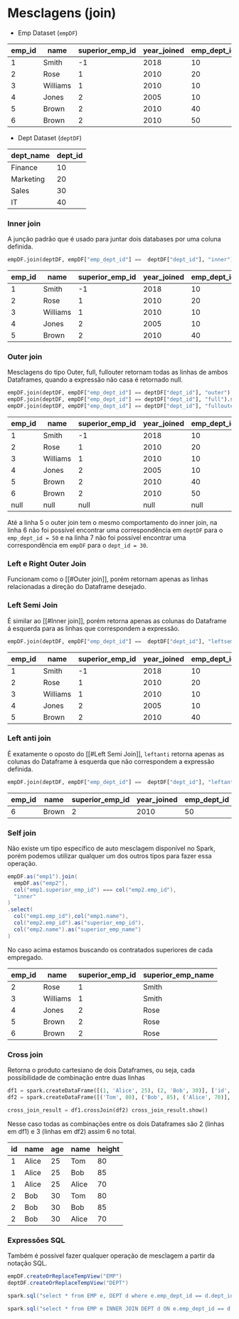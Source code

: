 # Mesclagens (join)

- Emp Dataset (`empDF`)

| emp_id | name     | superior_emp_id | year_joined | emp_dept_id | gender | salary |
| ------ | -------- | --------------- | ----------- | ----------- | ------ | ------ |
| 1      | Smith    | -1              | 2018        | 10          | M      | 3000   |
| 2      | Rose     | 1               | 2010        | 20          | M      | 4000   |
| 3      | Williams | 1               | 2010        | 10          | M      | 1000   |
| 4      | Jones    | 2               | 2005        | 10          | F      | 2000   |
| 5      | Brown    | 2               | 2010        | 40          |        | -1     |
| 6      | Brown    | 2               | 2010        | 50          |        | -1     |

- Dept Dataset (`deptDF`)

| dept_name | dept_id |
|-----------|---------|
| Finance   | 10      |
| Marketing | 20      |
| Sales     | 30      |
| IT        | 40      |

### Inner join

A junção padrão que é usado para juntar dois databases por uma coluna definida.

```python
empDF.join(deptDF, empDF["emp_dept_id"] ==  deptDF["dept_id"], "inner")
```

| emp_id | name     | superior_emp_id | year_joined | emp_dept_id | gender | salary | dept_id | dept_name |
| ------ | -------- | --------------- | ----------- | ----------- | ------ | ------ | ------- | --------- |
| 1      | Smith    | -1              | 2018        | 10          | M      | 3000   | 10      | Finance   |
| 2      | Rose     | 1               | 2010        | 20          | M      | 4000   | 20      | Marketing |
| 3      | Williams | 1               | 2010        | 10          | M      | 1000   | 10      | Finance   |
| 4      | Jones    | 2               | 2005        | 10          | F      | 2000   | 10      | Finance   |
| 5      | Brown    | 2               | 2010        | 40          |        | -1     | 40      | IT        |

### Outer join

Mesclagens do tipo Outer, full, fullouter retornam todas as linhas de ambos Dataframes, quando a expressão não casa é retornado null.

```python
empDF.join(deptDF, empDF["emp_dept_id"] == deptDF["dept_id"], "outer").show(truncate=False)
empDF.join(deptDF, empDF["emp_dept_id"] == deptDF["dept_id"], "full").show(truncate=False)
empDF.join(deptDF, empDF["emp_dept_id"] == deptDF["dept_id"], "fullouter").show(truncate=False)
```

| emp_id | name     | superior_emp_id | year_joined | emp_dept_id | gender | salary | dept_name | dept_id |
| ------ | -------- | --------------- | ----------- | ----------- | ------ | ------ | --------- | ------- |
| 1      | Smith    | -1              | 2018        | 10          | M      | 3000   | Finance   | 10      |
| 2      | Rose     | 1               | 2010        | 20          | M      | 4000   | Marketing | 20      |
| 3      | Williams | 1               | 2010        | 10          | M      | 1000   | Finance   | 10      |
| 4      | Jones    | 2               | 2005        | 10          | F      | 2000   | Finance   | 10      |
| 5      | Brown    | 2               | 2010        | 40          |        | -1     | IT        | 40      |
| 6      | Brown    | 2               | 2010        | 50          |        | -1     | null      | null    |
| null   | null     | null            | null        | null        | null   | null   | Sales     | 30      |
Até a linha 5 o outer join tem o mesmo comportamento do inner join, na linha 6 não foi possível encontrar uma correspondência em `deptDF` para o `emp_dept_id = 50` e na linha 7 não foi possível encontrar uma correspondência em `empDF` para o `dept_id = 30`.

### Left e Right Outer Join

Funcionam como o [[#Outer join]], porém retornam apenas as linhas relacionadas a direção do Dataframe desejado.

### Left Semi Join

É similar ao [[#Inner join]], porém retorna apenas as colunas do Dataframe á esquerda para as linhas que correspondem a expressão.

```python
empDF.join(deptDF, empDF["emp_dept_id"] ==  deptDF["dept_id"], "leftsemi")
```

| emp_id | name     | superior_emp_id | year_joined | emp_dept_id | gender | salary |
| ------ | -------- | --------------- | ----------- | ----------- | ------ | ------ |
| 1      | Smith    | -1              | 2018        | 10          | M      | 3000   |
| 2      | Rose     | 1               | 2010        | 20          | M      | 4000   |
| 3      | Williams | 1               | 2010        | 10          | M      | 1000   |
| 4      | Jones    | 2               | 2005        | 10          | F      | 2000   |
| 5      | Brown    | 2               | 2010        | 40          |        | -1     |
### Left anti join

É exatamente o oposto do [[#Left Semi Join]], `leftanti` retorna apenas as colunas do Dataframe à esquerda que não correspondem a expressão definida.

```python
empDF.join(deptDF, empDF["emp_dept_id"] ==  deptDF["dept_id"], "leftanti")
```

| emp_id | name  | superior_emp_id | year_joined | emp_dept_id | gender | salary |
| ------ | ----- | --------------- | ----------- | ----------- | ------ | ------ |
| 6      | Brown | 2               | 2010        | 50          |        | -1     |
### Self join

Não existe um tipo específico de auto mesclagem disponível no Spark, porém podemos utilizar qualquer um dos outros tipos para fazer essa operação.

```scala
empDF.as("emp1").join(
  empDF.as("emp2"),
  col("emp1.superior_emp_id") === col("emp2.emp_id"),
  "inner"
)
.select(
  col("emp1.emp_id"),col("emp1.name"),
  col("emp2.emp_id").as("superior_emp_id"),
  col("emp2.name").as("superior_emp_name")
)
```

No caso acima estamos buscando os contratados superiores de cada empregado.

| emp_id | name     | superior_emp_id | superior_emp_name |
| ------ | -------- | --------------- | ----------------- |
| 2      | Rose     | 1               | Smith             |
| 3      | Williams | 1               | Smith             |
| 4      | Jones    | 2               | Rose              |
| 5      | Brown    | 2               | Rose              |
| 6      | Brown    | 2               | Rose              |

### Cross join

Retorna o produto cartesiano de dois Dataframes, ou seja, cada possibilidade de combinação entre duas linhas

```python
df1 = spark.createDataFrame([(1, 'Alice', 25), (2, 'Bob', 30)], ['id', 'name', 'age']) 
df2 = spark.createDataFrame([('Tom', 80), ('Bob', 85), ('Alice', 70)], ['name', 'height']) 

cross_join_result = df1.crossJoin(df2) cross_join_result.show()
```

Nesse caso todas as combinações entre os dois Dataframes são 2 (linhas em df1) e 3 (linhas em df2) assim 6 no total.

| id  | name  | age | name  | height |
| --- | ----- | --- | ----- | ------ |
| 1   | Alice | 25  | Tom   | 80     |
| 1   | Alice | 25  | Bob   | 85     |
| 1   | Alice | 25  | Alice | 70     |
| 2   | Bob   | 30  | Tom   | 80     |
| 2   | Bob   | 30  | Bob   | 85     |
| 2   | Bob   | 30  | Alice | 70     |
### Expressões SQL

Também é possível fazer qualquer operação de mesclagem a partir da notação SQL.

```scala
empDF.createOrReplaceTempView("EMP")
deptDF.createOrReplaceTempView("DEPT")

spark.sql("select * from EMP e, DEPT d where e.emp_dept_id == d.dept_id")

spark.sql("select * from EMP e INNER JOIN DEPT d ON e.emp_dept_id == d.dept_id")
```